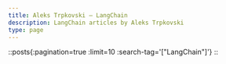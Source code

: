 ```yaml
---
title: Aleks Trpkovski — LangChain
description: LangChain articles by Aleks Trpkovski
type: page
---
```


::posts{:pagination=true :limit=10 :search-tag='["LangChain"]'}
::
